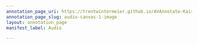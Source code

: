 ```yaml
---
annotation_page_uri: https://trentwintermeier.github.io/AVAnnotate-Kairos-Review/annotations/audio-canvas-1-image.json
annotation_page_slug: audio-canvas-1-image
layout: annotation_page
manifest_label: Audio

---
```

